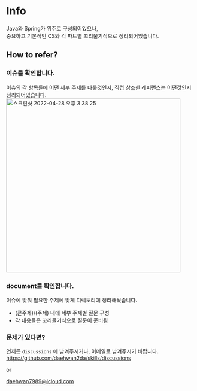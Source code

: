 # Info
Java와 Spring가 위주로 구성되어있으나,  
중요하고 기본적인 CS와 각 파트별 꼬리물기식으로 정리되어있습니다.

## How to refer?
### 이슈를 확인합니다. 
이슈의 각 항목들에 어떤 세부 주제를 다룰것인지, 직접 참조한 레퍼런스는 어떤것인지 정리되어있습니다.
<img width="465" alt="스크린샷 2022-04-28 오후 3 38 25" src="https://user-images.githubusercontent.com/88091704/165692237-e44d81b2-c32e-4dce-bf3a-4ee053a41606.png">

### document를 확인합니다. 
이슈에 맞춰 필요한 주제에 맞게 디렉토리에 정리해뒀습니다.  
- (큰주제)/(주제) 내에 세부 주제별 질문 구성  
- 각 내용들은 꼬리물기식으로 질문이 준비됨  

### 문제가 있다면?
언제든 ```discussions``` 에 남겨주시거나, 이메일로 남겨주시기 바랍니다.  
https://github.com/daehwan2da/skills/discussions
  
or  
  
daehwan7989@icloud.com
